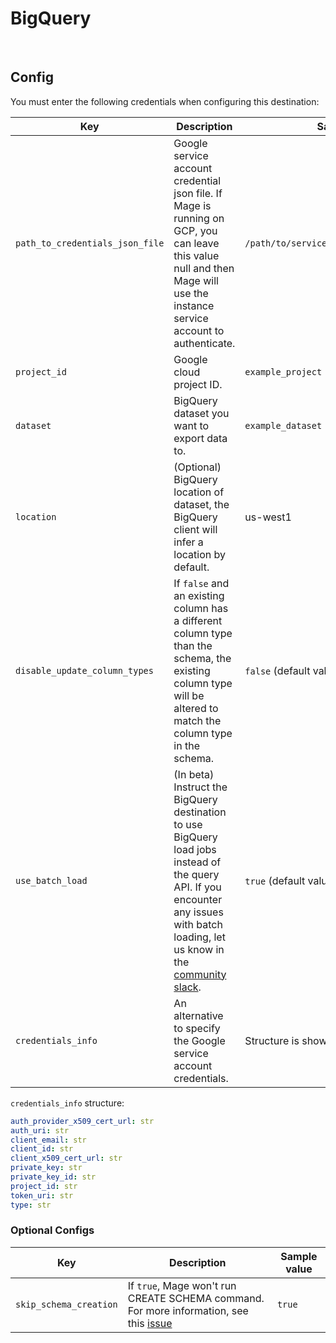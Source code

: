 # BigQuery

<br />

## Config

You must enter the following credentials when configuring this destination:

| Key | Description | Sample value
| --- | --- | --- |
| `path_to_credentials_json_file` | Google service account credential json file. If Mage is running on GCP, you can leave this value null and then Mage will use the instance service account to authenticate.  | `/path/to/service_account_credentials.json` |
| `project_id` | Google cloud project ID. | `example_project` |
| `dataset` | BigQuery dataset you want to export data to. | `example_dataset` |
| `location` | (Optional) BigQuery location of dataset, the BigQuery client will infer a location by default. | us-west1
| `disable_update_column_types` | If `false` and an existing column has a different column type than the schema, the existing column type will be altered to match the column type in the schema. | `false` (default value) |
| `use_batch_load` | (In beta) Instruct the BigQuery destination to use BigQuery load jobs instead of the query API. If you encounter any issues with batch loading, let us know in the [community slack](https://www.mage.ai/chat). | `true` (default value) |
| `credentials_info` | An alternative to specify the Google service account credentials. | Structure is shown below |


`credentials_info` structure:
```yaml
auth_provider_x509_cert_url: str
auth_uri: str
client_email: str
client_id: str
client_x509_cert_url: str
private_key: str
private_key_id: str
project_id: str
token_uri: str
type: str
```

### Optional Configs

| Key | Description | Sample value
| --- | --- | --- |
| `skip_schema_creation` | If `true`, Mage won't run CREATE SCHEMA command. For more information, see this [issue](https://github.com/mage-ai/mage-ai/issues/3416) | `true`
<br />

<br />
